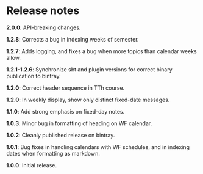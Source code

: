 # Release notes

**2.0.0**: API-breaking changes.

**1.2.8**:  Corrects a bug in indexing weeks of semester.

**1.2.7**:  Adds logging, and fixes a bug when more topics than calendar weeks allow.

**1.2.1-1.2.6**: Synchronize sbt and plugin versions for correct binary publication to bintray.

**1.2.0**:  Correct header sequence in TTh course.

**1.2.0**:  In weekly display, show only distinct fixed-date messages.

**1.1.0**: Add strong emphasis on fixed-day notes.

**1.0.3**: Minor bug in formatting of heading on WF calendar.

**1.0.2**: Cleanly published release on bintray.

**1.0.1**: Bug fixes in handling calendars with WF schedules, and in indexing dates when formatting as markdown.

**1.0.0**:  Initial release.
